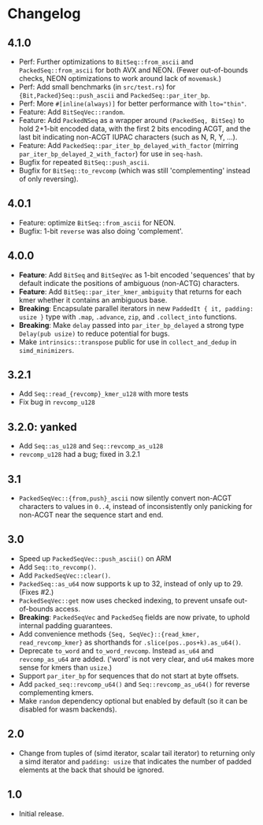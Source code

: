 # Changelog

## 4.1.0
- Perf: Further optimizations to `BitSeq::from_ascii` and `PackedSeq::from_ascii` for
  both AVX and NEON. (Fewer out-of-bounds checks, NEON optimizations to work
  around lack of `movemask`.)
- Perf: Add small benchmarks (in `src/test.rs`) for `{Bit,Packed}Seq::push_ascii` and `PackedSeq::par_iter_bp`.
- Perf: More `#[inline(always)]` for better performance with `lto="thin"`.
- Feature: Add `BitSeqVec::random`.
- Feature: Add `PackedNSeq` as a wrapper around `(PackedSeq, BitSeq)` to hold
  2+1-bit encoded data, with the first 2 bits encoding ACGT, and the last bit
  indicating non-ACGT IUPAC characters (such as N, R, Y, ...).
- Feature: Add `PackedSeq::par_iter_bp_delayed_with_factor` (mirring
  `par_iter_bp_delayed_2_with_factor`) for use in `seq-hash`.
- Bugfix for repeated `BitSeq::push_ascii`.
- Bugfix for `BitSeq::to_revcomp` (which was still 'complementing' instead of only reversing).

## 4.0.1
- Feature: optimize `BitSeq::from_ascii` for NEON.
- Bugfix: 1-bit `reverse` was also doing 'complement'.

## 4.0.0
- **Feature**: Add `BitSeq` and `BitSeqVec` as 1-bit encoded 'sequences' that by default
  indicate the positions of ambiguous (non-ACTG) characters.
- **Feature**: Add `BitSeq::par_iter_kmer_ambiguity` that returns for each kmer
  whether it contains an ambiguous base.
- **Breaking**: Encapsulate parallel iterators in new `PaddedIt { it, padding: usize }` type with `.map`, `.advance`, `zip`, and `.collect_into` functions.
- **Breaking**: Make `delay` passed into `par_iter_bp_delayed` a strong type `Delay(pub usize)` to
  reduce potential for bugs.
- Make `intrinsics::transpose` public for use in `collect_and_dedup` in `simd_minimizers`.

## 3.2.1
- Add `Seq::read_{revcomp}_kmer_u128` with more tests
- Fix bug in `revcomp_u128`

## 3.2.0: yanked
- Add `Seq::as_u128` and `Seq::revcomp_as_u128`
- `revcomp_u128` had a bug; fixed in 3.2.1

## 3.1
- `PackedSeqVec::{from,push}_ascii` now silently convert non-ACGT characters to
  values in `0..4`, instead of inconsistently only panicking for non-ACGT near
  the sequence start and end.

## 3.0
- Speed up `PackedSeqVec::push_ascii()` on ARM
- Add `Seq::to_revcomp()`.
- Add `PackedSeqVec::clear()`.
- `PackedSeq::as_u64` now supports k up to 32, instead of only up to 29. (Fixes #2.)
- `PackedSeqVec::get` now uses checked indexing, to prevent unsafe out-of-bounds access.
- **Breaking**: `PackedSeqVec` and `PackedSeq` fields are now private, to uphold internal
  padding guarantees.
- Add convenience methods `{Seq, SeqVec}::{read_kmer, read_revcomp_kmer}` as
  shorthands for `.slice(pos..pos+k).as_u64()`.
- Deprecate `to_word` and `to_word_revcomp`. Instead `as_u64` and
  `revcomp_as_u64` are added. ('word' is not very clear, and `u64` makes more
  sense for kmers than `usize`.)
- Support `par_iter_bp` for sequences that do not start at byte offsets.
- Add `packed_seq::revcomp_u64()` and `Seq::revcomp_as_u64()` for reverse
  complementing kmers.
- Make `random` dependency optional but enabled by default (so it can be
  disabled for wasm backends).

## 2.0
- Change from tuples of (simd iterator, scalar tail iterator) to returning only a
  simd iterator and `padding: usize` that indicates the number of padded elements
  at the back that should be ignored.

## 1.0
- Initial release.

